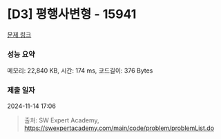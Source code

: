 # [D3] 평행사변형 - 15941 

[문제 링크](https://swexpertacademy.com/main/code/problem/problemDetail.do?contestProbId=AYVgOZEKOpcDFAQK) 

### 성능 요약

메모리: 22,840 KB, 시간: 174 ms, 코드길이: 376 Bytes

### 제출 일자

2024-11-14 17:06



> 출처: SW Expert Academy, https://swexpertacademy.com/main/code/problem/problemList.do